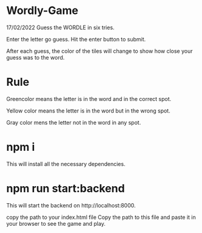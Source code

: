 # Wordly-Game
17/02/2022
Guess the WORDLE in six tries.

Enter the letter go guess. Hit the enter button to submit.

After each guess, the color of the tiles will change to show how close your guess was to the word.

# Rule
 
Greencolor means the letter is in the word and in the correct spot.

Yellow color means the letter is in the word but in the wrong spot.

Gray color mens the letter not in the word in any spot.

# npm i
This will install all the necessary dependencies.

# npm run start:backend
This will start the backend on http://localhost:8000.

copy the path to your index.html file
Copy the path to this file and paste it in your browser to see the game and play.
